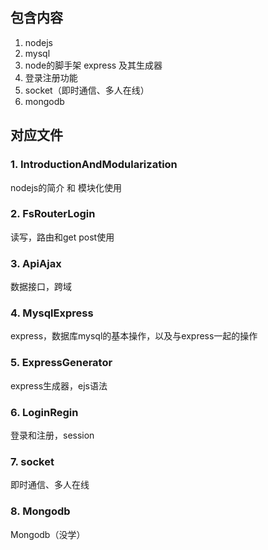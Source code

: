 


## 包含内容
1. nodejs
1. mysql
1. node的脚手架 express 及其生成器
1. 登录注册功能
1. socket（即时通信、多人在线）
1. mongodb

## 对应文件
### 1. IntroductionAndModularization
nodejs的简介 和 模块化使用

### 2. FsRouterLogin
读写，路由和get post使用

### 3. ApiAjax
数据接口，跨域

### 4. MysqlExpress
express，数据库mysql的基本操作，以及与express一起的操作

### 5. ExpressGenerator
express生成器，ejs语法

### 6. LoginRegin
登录和注册，session

### 7. socket
即时通信、多人在线

### 8. Mongodb
Mongodb（没学）